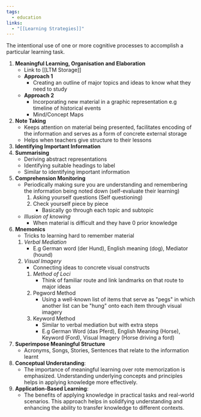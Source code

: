 ```yaml
---
tags:
  - education
links:
  - "[[Learning Strategies]]"
---
```

The intentional use of one or more cognitive processes to accomplish a particular learning task.
1. **Meaningful Learning, Organisation and Elaboration**
	- Link to [[LTM Storage]]
	- **Approach 1**
		- Creating an outline of major topics and ideas to know what they need to study
	- **Approach 2**
		- Incorporating new material in a graphic representation e.g timeline of historical events
		- Mind/Concept Maps
2. **Note Taking**
	- Keeps attention on material being presented, facilitates encoding of the information and serves as a form of concrete external storage 
	- Helps when teachers give structure to their lessons
3. **Identifying Important Information**
4. **Summarising**
	- Deriving abstract representations
	- Identifying suitable headings to label
	- Similar to identifying important information
5. **Comprehension Monitoring**
	- Periodically making sure you are understanding and remembering the information being noted down (self-evaluate their learning)
		1. Asking yourself questions (Self questioning)
		2. Check yourself piece by piece
			- Basically go through each topic and subtopic
	- *Illusion of knowing*
		- When material is difficult and they have 0 prior knowledge
6. **Mnemonics**
	- Tricks to learning hard to remember material
	1. *Verbal Mediation*
		- E.g German word (der Hund), English meaning (dog), Mediator (hound)
	2. *Visual Imagery*
		- Connecting ideas to concrete visual constructs
		1. *Method of Loci*
			- Think of familiar route and link landmarks on that route to major ideas
		2. Pegword Method
			- Using a well-known list of items that serve as "pegs" in which another list can be "hung" onto each item through visual imagery
		3. Keyword Method
			- Similar to verbal mediation but with extra steps
			- E.g German Word (das Pferd), English Meaning (Horse), Keyword (Ford), Visual Imagery (Horse driving a ford)
7. **Superimpose Meaningful Structure**
	- Acronyms, Songs, Stories, Sentences that relate to the information learnt
8. **Conceptual Understanding**:
    - The importance of meaningful learning over rote memorization is emphasized. Understanding underlying concepts and principles helps in applying knowledge more effectively.
9. **Application-Based Learning**:
    - The benefits of applying knowledge in practical tasks and real-world scenarios. This approach helps in solidifying understanding and enhancing the ability to transfer knowledge to different contexts.
